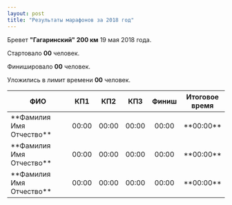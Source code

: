 ```yaml
---
layout: post
title: "Результаты марафонов за 2018 год"
---
```


Бревет **"Гагаринский" 200 км** 19 мая 2018 года.

Стартовало **00** человек.

Финишировало **00** человек.

Уложились в лимит времени **00** человек.

<table>
<colgroup>
<col width="40%" />
<col width="10%" />
<col width="10%" />  
<col width="10%" />
<col width="10%" />
<col width="20%" />
</colgroup>
<thead>
<tr class="header">
<th align="center">ФИО</th>
<th align="center">КП1</th>
<th align="center">КП2</th>  
<th align="center">КП3</th>  
<th align="center">Финиш</th>  
<th align="center">Итоговое время</th>
</tr>
</thead>
<tbody>
<tr>
<td markdown="span">**Фамилия Имя Отчество**</td>
<td markdown="span" align="center">00:00</td>
<td markdown="span" align="center">00:00</td>
<td markdown="span" align="center">00:00</td>
<td markdown="span" align="center">00:00</td>
<td markdown="span" align="center">**00:00**</td>
</tr>
<tr>
<td markdown="span">**Фамилия Имя Отчество**</td>
<td markdown="span" align="center">00:00</td>
<td markdown="span" align="center">00:00</td>
<td markdown="span" align="center">00:00</td>
<td markdown="span" align="center">00:00</td>
<td markdown="span" align="center">**00:00**</td>
</tr>
  <tr>
<td markdown="span">**Фамилия Имя Отчество**</td>
<td markdown="span" align="center">00:00</td>
<td markdown="span" align="center">00:00</td>
<td markdown="span" align="center">00:00</td>
<td markdown="span" align="center">00:00</td>
<td markdown="span" align="center">**00:00**</td>
</tr>
</tbody>
</table>

